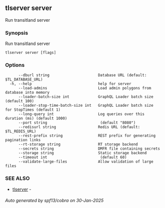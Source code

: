 ## tlserver server

Run transitland server

### Synopsis

Run transitland server



```
tlserver server [flags]
```

### Options

```
      --dburl string                      Database URL (default: $TL_DATABASE_URL)
  -h, --help                              help for server
      --load-admins                       Load admin polygons from database into memory
      --loader-batch-size int             GraphQL Loader batch size (default 100)
      --loader-stop-time-batch-size int   GraphQL Loader batch size for StopTimes (default 1)
      --long-query int                    Log queries over this duration (ms) (default 1000)
      --port string                        (default "8080")
      --redisurl string                   Redis URL (default: $TL_REDIS_URL)
      --rest-prefix string                REST prefix for generating pagination links
      --rt-storage string                 RT storage backend
      --secrets string                    DMFR file containing secrets
      --storage string                    Static storage backend
      --timeout int                        (default 60)
      --validate-large-files              Allow validation of large files
```

### SEE ALSO

* [tlserver](tlserver.md)	 - 

###### Auto generated by spf13/cobra on 30-Jan-2025
